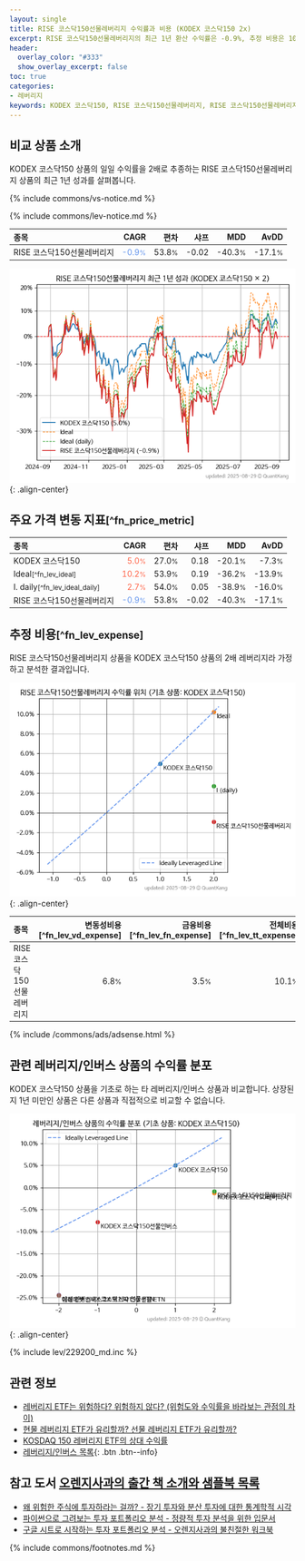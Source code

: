 ```yaml
---
layout: single
title: RISE 코스닥150선물레버리지 수익률과 비용 (KODEX 코스닥150 2x)
excerpt: RISE 코스닥150선물레버리지의 최근 1년 환산 수익률은 -0.9%, 추정 비용은 10.1%입니다.
header:
  overlay_color: "#333"
  show_overlay_excerpt: false
toc: true
categories:
- 레버리지
keywords: KODEX 코스닥150, RISE 코스닥150선물레버리지, RISE 코스닥150선물레버리지 KODEX 코스닥150 비교, 278240, 229200, 278240 278240 비교
---
```


## 비교 상품 소개


KODEX 코스닥150 상품의 일일 수익률을 2배로 추종하는 RISE 코스닥150선물레버리지 상품의 최근 1년 성과를 살펴봅니다.





{% include commons/vs-notice.md %}

{% include commons/lev-notice.md %}

| **종목** | **CAGR** | **편차** | **샤프** | **MDD** | **AvDD** |
| :------------ | ------: | -----------: | -------: | ------: | -------: |
| RISE 코스닥150선물레버리지 | <span style="color: cornflowerblue">-0.9<small>%</small></span> | 53.8<small>%</small> | -0.02 | -40.3<small>%</small> | -17.1<small>%</small> |

<!-- more -->


![RISE 코스닥150선물레버리지](/lev/images/278240.png){: .align-center}


## 주요 가격 변동 지표<small>[^fn_price_metric]</small>


| **종목** | **CAGR** | **편차** | **샤프** | **MDD** | **AvDD** |
| :------------ | ------: | -----------: | -------: | ------: | -------: |
| KODEX 코스닥150 | <span style="color: tomato">5.0<small>%</small></span> | 27.0<small>%</small> | 0.18 | -20.1<small>%</small> | -7.3<small>%</small> |
| Ideal<small>[^fn_lev_ideal]</small> | <span style="color: tomato">10.2<small>%</small></span> | 53.9<small>%</small> | 0.19 | -36.2<small>%</small> | -13.9<small>%</small> |
| I. daily<small>[^fn_lev_ideal_daily]</small> | <span style="color: tomato">2.7<small>%</small></span> | 54.0<small>%</small> | 0.05 | -38.9<small>%</small> | -16.0<small>%</small> |
| RISE 코스닥150선물레버리지 | <span style="color: cornflowerblue">-0.9<small>%</small></span> | 53.8<small>%</small> | -0.02 | -40.3<small>%</small> | -17.1<small>%</small> |


## 추정 비용<small>[^fn_lev_expense]</small><a id="expense"></a>

RISE 코스닥150선물레버리지 상품을 KODEX 코스닥150 상품의 2배 레버리지라 가정하고 분석한 결과입니다.

![RISE 코스닥150선물레버리지](/lev/images/278240_ideal.png){: .align-center}

| **종목** | **변동성비용**[^fn_lev_vd_expense] | **금융비용**[^fn_lev_fn_expense] | **전체비용**[^fn_lev_tt_expense] |
| :------------ | ------: | -----------: | -------: |
| RISE 코스닥150선물레버리지 | 6.8<small>%</small> | 3.5<small>%</small> | 10.1<small>%</small> |

{% include /commons/ads/adsense.html %}



## 관련 레버리지/인버스 상품의 수익률 분포

KODEX 코스닥150 상품을 기초로 하는 타 레버리지/인버스 상품과 비교합니다. 상장된지 1년 미만인 상품은 다른 상품과 직접적으로 비교할 수 없습니다.

![KODEX 코스닥150](/lev/images/229200_ideal.png){: .align-center}

{% include lev/229200_md.inc %}


## 관련 정보

- [레버리지 ETF는 위험하다? 위험하지 않다? (위험도와 수익률을 바라보는 관점의 차이)](https://kongdori.tistory.com/182)
- [현물 레버리지 ETF가 유리할까? 선물 레버리지 ETF가 유리할까?](https://kongdori.tistory.com/149)
- [KOSDAQ 150 레버리지 ETF의 상대 수익률](https://kongdori.tistory.com/48)
- [레버리지/인버스 목록](/lev/){: .btn .btn--info}


## 참고 도서 [오렌지사과의 출간 책 소개와 샘플북 목록](https://kongdori.tistory.com/691)

- [왜 위험한 주식에 투자하라는 걸까? - 장기 투자와 분산 투자에 대한 통계학적 시각](https://kongdori.tistory.com/421)
- [파이썬으로 그려보는 투자 포트폴리오 분석  - 정량적 투자 분석을 위한 입문서](https://kongdori.tistory.com/643)
- [구글 시트로 시작하는 투자 포트폴리오 분석 - 오렌지사과의 불친절한 워크북](https://kongdori.tistory.com/449)

{% include commons/footnotes.md %}